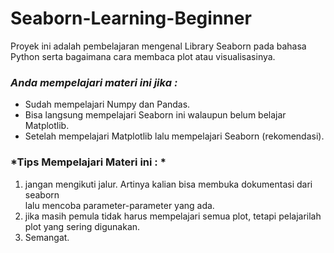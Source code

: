 # Seaborn-Learning-Beginner
Proyek ini adalah pembelajaran mengenal Library Seaborn pada bahasa Python serta bagaimana cara membaca plot atau visualisasinya.

### *Anda mempelajari materi ini jika :*
- Sudah mempelajari Numpy dan Pandas.
- Bisa langsung mempelajari Seaborn ini walaupun belum belajar Matplotlib.
- Setelah mempelajari Matplotlib lalu mempelajari Seaborn (rekomendasi).

### *Tips Mempelajari Materi ini : *
1. jangan mengikuti jalur. Artinya kalian bisa membuka dokumentasi dari seaborn<br>
lalu mencoba parameter-parameter yang ada.
2. jika masih pemula tidak harus mempelajari semua plot, tetapi pelajarilah<br>
plot yang sering digunakan.
3. Semangat.